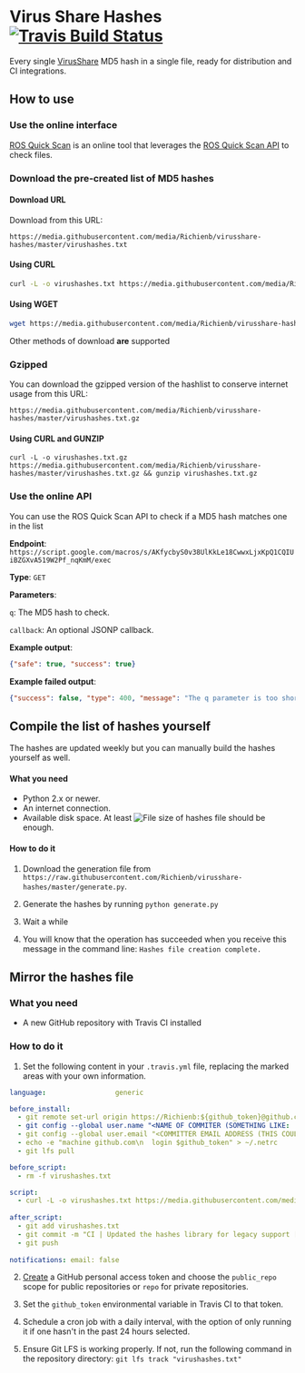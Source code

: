 # Virus Share Hashes [![Travis Build Status](https://img.shields.io/travis/com/Richienb/virusshare-hashes.svg?style=for-the-badge&logo=travis&label=Travis%20Build)](https://travis-ci.com/Richienb/virusshare-hashes)

Every single [VirusShare](https://virusshare.com/hashes.4n6) MD5 hash in a single file, ready for distribution and CI integrations.

## How to use

### Use the online interface

[ROS Quick Scan](https://richienb.github.io/ros-quick-scan) is an online tool that leverages the [ROS Quick Scan API](#use-the-online-api) to check files.

### Download the pre-created list of MD5 hashes

#### Download URL

Download from this URL:
```
https://media.githubusercontent.com/media/Richienb/virusshare-hashes/master/virushashes.txt
```

#### Using CURL

```sh
curl -L -o virushashes.txt https://media.githubusercontent.com/media/Richienb/virusshare-hashes/master/virushashes.txt
```

#### Using WGET

```sh
wget https://media.githubusercontent.com/media/Richienb/virusshare-hashes/master/virushashes.txt
```

Other methods of download **are** supported

### Gzipped

You can download the gzipped version of the hashlist to conserve internet usage from this URL:
```
https://media.githubusercontent.com/media/Richienb/virusshare-hashes/master/virushashes.txt.gz
```

#### Using CURL and GUNZIP
```
curl -L -o virushashes.txt.gz https://media.githubusercontent.com/media/Richienb/virusshare-hashes/master/virushashes.txt.gz && gunzip virushashes.txt.gz
```

### Use the online API

You can use the ROS Quick Scan API to check if a MD5 hash matches one in the list

**Endpoint**: `https://script.google.com/macros/s/AKfycbyS0v38UlKkLe18CwwxLjxKpQ1CQIUiBZGXvA519W2Pf_nqKmM/exec`

**Type**: `GET`

**Parameters**:

`q`: The MD5 hash to check.

`callback`: An optional JSONP callback.

**Example output**:

```json
{"safe": true, "success": true}
```

**Example failed output**:

```json
{"success": false, "type": 400, "message": "The q parameter is too short. An MD5 hash is exactly 32 characters long."}
```

## Compile the list of hashes yourself

The hashes are updated weekly but you can manually build the hashes yourself as well.

#### What you need

- Python 2.x or newer.
- An internet connection.
- Available disk space. At least ![File size of hashes file](https://img.shields.io/github/size/Richienb/virusshare-hashes/virushashes.txt.svg?label=&style=flat-square) should be enough.

#### How to do it

1. Download the generation file from `https://raw.githubusercontent.com/Richienb/virusshare-hashes/master/generate.py`. 
  
2. Generate the hashes by running `python generate.py`

3. Wait a while

4. You will know that the operation has succeeded when you receive this message in the command line: `Hashes file creation complete.`

## Mirror the hashes file

### What you need

- A new GitHub repository with Travis CI installed

### How to do it

1. Set the following content in your `.travis.yml` file, replacing the marked areas with your own information.

```yml
language:                 generic

before_install:
  - git remote set-url origin https://Richienb:${github_token}@github.com/<REPO_OWNER_USERNAME>/<REPO_NAME>.git
  - git config --global user.name "<NAME OF COMMITER (SOMETHING LIKE: 'Commit Bot')>"
  - git config --global user.email "<COMMITTER EMAIL ADDRESS (THIS COULD BE YOURS)>"
  - echo -e "machine github.com\n  login $github_token" > ~/.netrc
  - git lfs pull

before_script:
  - rm -f virushashes.txt

script:
  - curl -L -o virushashes.txt https://media.githubusercontent.com/media/Richienb/virusshare-hashes/master/virushashes.txt
  
after_script:
  - git add virushashes.txt
  - git commit -m "CI | Updated the hashes library for legacy support [skip ci]"
  - git push
  
notifications: email: false
```

2. [Create](https://github.com/settings/tokens/new) a GitHub personal access token and choose the `public_repo` scope for public repositories or `repo` for private repositories.

3. Set the `github_token` environmental variable in Travis CI to that token.

4. Schedule a cron job with a daily interval, with the option of only running it if one hasn't in the past 24 hours selected.

5. Ensure Git LFS is working properly. If not, run the following command in the repository directory: `git lfs track "virushashes.txt"`

